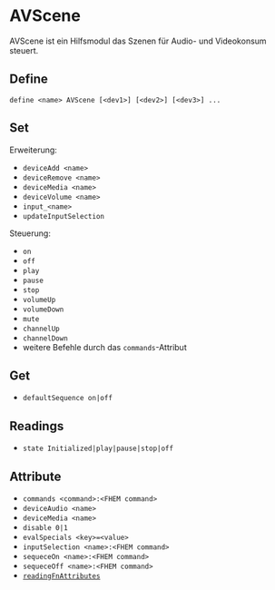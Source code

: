 # AVScene
  AVScene ist ein Hilfsmodul das Szenen für Audio- und Videokonsum steuert.
  
## Define
  `define <name> AVScene [<dev1>] [<dev2>] [<dev3>] ...`  

## Set
Erweiterung:
 * `deviceAdd <name>`
 * `deviceRemove <name>`
 * `deviceMedia <name>`
 * `deviceVolume <name>`
 * `input_<name>`
 * `updateInputSelection`

Steuerung:
 * `on`
 * `off`
 * `play`
 * `pause`
 * `stop`
 * `volumeUp`
 * `volumeDown`
 * `mute`
 * `channelUp`
 * `channelDown`
 * weitere Befehle durch das `commands`-Attribut

## Get
 * `defaultSequence on|off`

## Readings
* `state Initialized|play|pause|stop|off`

## Attribute
 * `commands <command>:<FHEM command>`
 * `deviceAudio <name>`
 * `deviceMedia <name>`
 * `disable 0|1`
 * `evalSpecials <key>=<value>`
 * `inputSelection <name>:<FHEM command>`
 * `sequeceOn <name>:<FHEM command>`
 * `sequeceOff <name>:<FHEM command>`
 * [`readingFnAttributes`](#readingFnAttributes)